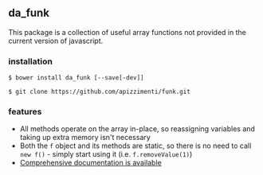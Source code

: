 ## da_funk

This package is a collection of useful array functions not provided in the current version of javascript.

### installation

`$ bower install da_funk [--save[-dev]]`

`$ git clone https://github.com/apizzimenti/funk.git`

### features

* All methods operate on the array in-place, so reassigning variables and taking up extra memory isn't necessary
* Both the `f` object and its methods are static, so there is no need to call `new f()` - simply start using it (i.e.
`f.removeValue(1)`)
* [Comprehensive documentation is available](http://apizzimenti.github.io/funk-docs/)
